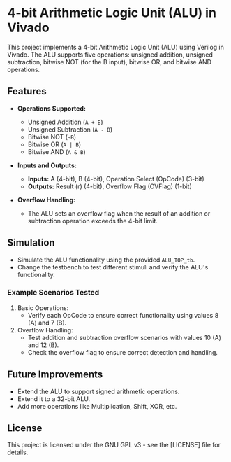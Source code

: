 # 4-bit Arithmetic Logic Unit (ALU) in Vivado

This project implements a 4-bit Arithmetic Logic Unit (ALU) using Verilog in Vivado. The ALU supports five operations: unsigned addition, unsigned subtraction, bitwise NOT (for the B input), bitwise OR, and bitwise AND operations.

## Features

- **Operations Supported:**
  - Unsigned Addition (`A + B`)
  - Unsigned Subtraction (`A - B`)
  - Bitwise NOT (`~B`)
  - Bitwise OR (`A | B`)
  - Bitwise AND (`A & B`)

- **Inputs and Outputs:**
  - **Inputs:** A (4-bit), B (4-bit), Operation Select (OpCode) (3-bit)
  - **Outputs:** Result (r) (4-bit), Overflow Flag (OVFlag) (1-bit)

- **Overflow Handling:** 
  - The ALU sets an overflow flag when the result of an addition or subtraction operation exceeds the 4-bit limit.

## Simulation

   - Simulate the ALU functionality using the provided `ALU_TOP_tb`.
   - Change the testbench to test different stimuli and verify the ALU's functionality.
     
### Example Scenarios Tested

  1. Basic Operations:
       - Verify each OpCode to ensure correct functionality using values 8 (A) and 7 (B).
  3. Overflow Handling:
       - Test addition and subtraction overflow scenarios with values 10 (A) and 12 (B).
       - Check the overflow flag to ensure correct detection and handling.

## Future Improvements

- Extend the ALU to support signed arithmetic operations.
- Extend it to a 32-bit ALU.
- Add more operations like Multiplication, Shift, XOR, etc.

## License

This project is licensed under the GNU GPL v3 - see the [LICENSE] file for details.
